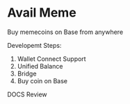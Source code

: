 # Avail Meme

Buy memecoins on Base from anywhere

Developemt Steps:
1. Wallet Connect Support
2. Unified Balance
3. Bridge
4. Buy coin on Base


DOCS Review
